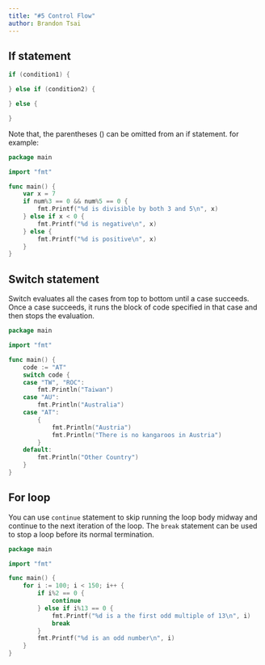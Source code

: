 ```yaml
---
title: "#5 Control Flow"
author: Brandon Tsai
---
```



If statement
------------


```go
if (condition1) {

} else if (condition2) {

} else {

}
```

Note that, the parentheses () can be omitted from an if statement. for example:

```go
package main

import "fmt"

func main() {
	var x = 7
	if num%3 == 0 && num%5 == 0 {
		fmt.Printf("%d is divisible by both 3 and 5\n", x)
	} else if x < 0 {
		fmt.Printf("%d is negative\n", x)
	} else {
		fmt.Printf("%d is positive\n", x)
	}
}

```


Switch statement
----------------

Switch evaluates all the cases from top to bottom until a case succeeds. Once a case succeeds, it runs the block of code specified in that case and then stops the evaluation.

```go
package main

import "fmt"

func main() {
	code := "AT"
	switch code {
	case "TW", "ROC":
		fmt.Println("Taiwan")
	case "AU":
		fmt.Println("Australia")
	case "AT":
		{
			fmt.Println("Austria")
			fmt.Println("There is no kangaroos in Austria")
		}
	default:
		fmt.Println("Other Country")
	}
}

```

For loop
--------


You can use `continue` statement to skip running the loop body midway and continue to the next iteration of the loop.
The `break` statement can be used to stop a loop before its normal termination.

```go
package main

import "fmt"

func main() {
	for i := 100; i < 150; i++ {
		if i%2 == 0 {
			continue
		} else if i%13 == 0 {
			fmt.Printf("%d is a the first odd multiple of 13\n", i)
			break
		}
		fmt.Printf("%d is an odd number\n", i)
	}
}
```